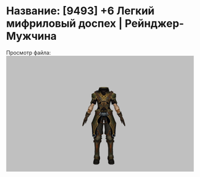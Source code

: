 # Название: [9493] +6 Легкий мифриловый доспех | Рейнджер-Мужчина

Просмотр файла:
![p020021.png](p020021.png)